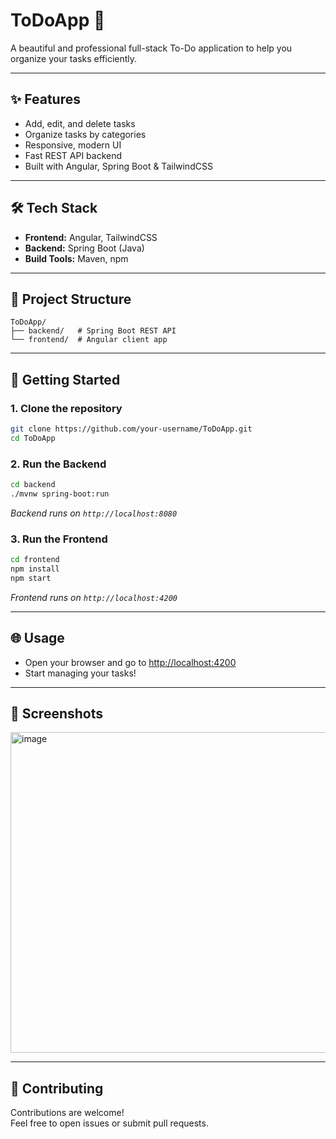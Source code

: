 # ToDoApp 📝

A beautiful and professional full-stack To-Do application to help you organize your tasks efficiently.

---

## ✨ Features

- Add, edit, and delete tasks
- Organize tasks by categories
- Responsive, modern UI
- Fast REST API backend
- Built with Angular, Spring Boot & TailwindCSS

---

## 🛠️ Tech Stack

- **Frontend:** Angular, TailwindCSS
- **Backend:** Spring Boot (Java)
- **Build Tools:** Maven, npm

---

## 📁 Project Structure

```
ToDoApp/
├── backend/   # Spring Boot REST API
└── frontend/  # Angular client app
```

---

## 🚀 Getting Started

### 1. Clone the repository

```bash
git clone https://github.com/your-username/ToDoApp.git
cd ToDoApp
```

### 2. Run the Backend

```bash
cd backend
./mvnw spring-boot:run
```

_Backend runs on `http://localhost:8080`_

### 3. Run the Frontend

```bash
cd frontend
npm install
npm start
```

_Frontend runs on `http://localhost:4200`_

---

## 🌐 Usage

- Open your browser and go to [http://localhost:4200](http://localhost:4200)
- Start managing your tasks!

---

## 📸 Screenshots

<img width="913" height="513" alt="image" src="https://github.com/user-attachments/assets/962771d2-7d09-4616-8f25-3ebc86a5d234" />


---

## 🤝 Contributing

Contributions are welcome!  
Feel free to open issues or submit pull requests.
